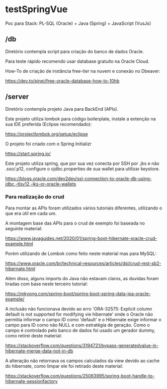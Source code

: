# testSpringVue
Poc para Stack: PL-SQL (Oracle) + Java (Spring) + JavaScript (VusJs)

## /db

Diretório contempla script para criação do banco de dados Oracle. 

Para teste rápido recomendo usar database gratuíto na Oracle Cloud.

How-To de criação de instância free-tier na nuvem e conexão no Dbeaver: 

https://dev.to/pinei/free-oracle-database-how-to-10hb

## /server

Diretório contempla projeto Java para BackEnd (APIs).

Este projeto utiliza lombok para código boilerplate, instale a extenção na sua IDE preferida (Eclipse recomendado):

https://projectlombok.org/setup/eclipse

O projeto foi criado com o Spring Initializr

https://start.spring.io/

Este projeto utiliza spring, que por sua vez conecta por SSH por .jks e não .sso/.p12,
configure o ojdbc.properties de sua wallet para utilizar keystore.

https://blogs.oracle.com/dev2dev/ssl-connection-to-oracle-db-using-jdbc,-tlsv12,-jks-or-oracle-wallets

### Para realização do crud

Para montar as APIs foram utilizados vários tutoriais diferentes, utilizando o que era útil em cada um.

A montagem base das APIs para o crud de exemplo foi baseada no seguinte material:

https://www.javaguides.net/2020/01/spring-boot-hibernate-oracle-crud-example.html

Porém utilizando de Lombok como feito neste material mas para MySQL:

https://www.oracle.com/br/technical-resources/articles/dsl/crud-rest-sb2-hibernate.html

Além disso, alguns imports do Java não estavam claros, as duvidas foram tiradas com base neste terceiro tutorial:

https://mkyong.com/spring-boot/spring-boot-spring-data-jpa-oracle-example/

A inclusão não funcionava devido ao erro 'ORA-32575: Explicit column default is not supported for modifying vie hibernate' onde o Oracle não permitia informar o campo ID como 'default' e o Hibernate exige informar o campo para ID como não NULL e com estratégia de geração. Como o campo é controlado pelo banco de dados foi usado um gerador dummy, como retirei deste material:

https://stackoverflow.com/questions/3194721/bypass-generatedvalue-in-hibernate-merge-data-not-in-db

A alteração não retornava os campos calculados da view devido ao cache do hibernate, como limpar ele foi retirado deste material:

https://stackoverflow.com/questions/25063995/spring-boot-handle-to-hibernate-sessionfactory